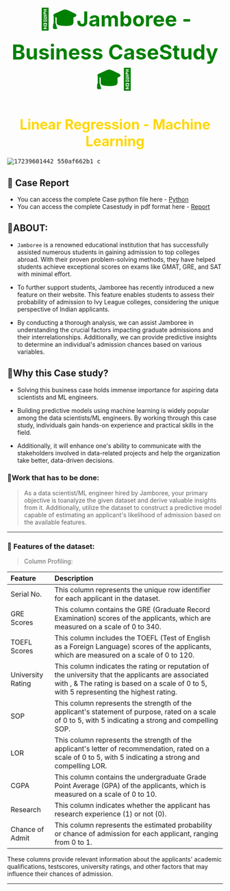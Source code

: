 <h1 align='center'> <font color='Green'><font size=7> 🚸🎓Jamboree - Business CaseStudy🎓🚸 </font> </font></h1>
<h1 align='center'><font color='gold'><font size=6>Linear Regression - Machine Learning </font> </font></h1>


<kbd>![17239601442_550af662b1_c](https://github.com/KasiMuthuveerappan/Jamboree-Institute/assets/142071405/dcefb2c1-8c71-46d8-9377-403323850fb3)</kbd>

## 📝 Case Report
- You can access the complete Case python file here - [Python](https://github.com/KasiMuthuveerappan/Jamboree-Institute/blob/main/k-Analysis/jamboree-k-analysis.ipynb)
- You can access the complete Casestudy in pdf format here - [Report](https://github.com/KasiMuthuveerappan/Jamboree-Institute/blob/main/k-Analysis/jamboree-k-mastercopy.pdf)

    
## 🔹ABOUT:

* `Jamboree` is a renowned educational institution that has successfully assisted numerous students in gaining admission to top colleges abroad. With their proven problem-solving methods, they have helped students achieve exceptional scores on exams like GMAT, GRE, and SAT with minimal effort.

* To further support students, Jamboree has recently introduced a new feature on their website. This feature enables students to assess their probability of admission to Ivy League colleges, considering the unique perspective of Indian applicants.

* By conducting a thorough analysis, we can assist Jamboree in understanding the crucial factors impacting graduate admissions and their interrelationships. Additionally, we can provide predictive insights to determine an individual's admission chances based on various variables.


## 🔹Why this Case study?

* Solving this business case holds immense importance for aspiring data scientists and ML engineers.

* Building predictive models using machine learning is widely popular among the data scientists/ML engineers. By working through this case study, individuals gain hands-on experience and practical skills in the field.

* Additionally, it will enhance one's ability to communicate with the stakeholders involved in data-related projects and help the organization take better, data-driven decisions.


### 🤞Work that has to be done:

> As a data scientist/ML engineer hired by Jamboree, your primary objective is toanalyze the given dataset and derive valuable insights from it. Additionally, utilize the dataset to construct a predictive model capable of estimating an applicant's likelihood of admission based on the available features.

----

### 📃 Features of the dataset:

> Column Profiling:

| Feature | Description |
|:--------|:------------|
|Serial No.| This column represents the unique row identifier for each applicant in the dataset.|
|GRE Scores| This column contains the GRE (Graduate Record Examination) scores of the applicants, which are measured on a scale of 0 to 340.|
|TOEFL Scores| This column includes the TOEFL (Test of English as a Foreign Language) scores of the applicants, which are measured on a scale of 0 to 120.|
|University Rating| This column indicates the rating or reputation of the university that the applicants are associated with , & The rating is based on a scale of 0 to 5, with 5 representing the highest rating.|
|SOP|This column represents the strength of the applicant's statement of purpose, rated on a scale of 0 to 5, with 5 indicating a strong and compelling SOP.|
|LOR| This column represents the strength of the applicant's letter of recommendation, rated on a scale of 0 to 5, with 5 indicating a strong and compelling LOR.|
|CGPA| This column contains the undergraduate Grade Point Average (GPA) of the applicants, which is measured on a scale of 0 to 10.|
|Research| This column indicates whether the applicant has research experience (1) or not (0).|
|Chance of Admit| This column represents the estimated probability or chance of admission for each applicant, ranging from 0 to 1.|


These columns provide relevant information about the applicants' academic qualifications, testscores, university ratings, and other factors that may influence their chances of admission.


------
